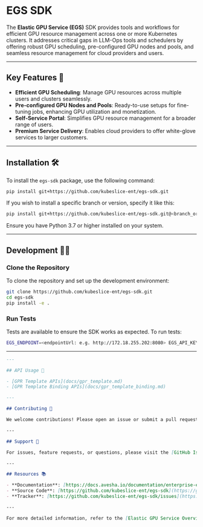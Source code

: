
# EGS SDK

The **Elastic GPU Service (EGS)** SDK provides tools and workflows for efficient GPU resource management across one or more Kubernetes clusters. It addresses critical gaps in LLM-Ops tools and schedulers by offering robust GPU scheduling, pre-configured GPU nodes and pools, and seamless resource management for cloud providers and users.

---

## Key Features 🚀

- **Efficient GPU Scheduling**: Manage GPU resources across multiple users and clusters seamlessly.
- **Pre-configured GPU Nodes and Pools**: Ready-to-use setups for fine-tuning jobs, enhancing GPU utilization and monetization.
- **Self-Service Portal**: Simplifies GPU resource management for a broader range of users.
- **Premium Service Delivery**: Enables cloud providers to offer white-glove services to larger customers.

---

## Installation 🛠️

To install the `egs-sdk` package, use the following command:

```bash
pip install git+https://github.com/kubeslice-ent/egs-sdk.git
```

If you wish to install a specific branch or version, specify it like this:

```bash
pip install git+https://github.com/kubeslice-ent/egs-sdk.git@<branch_or_tag_name>
```

Ensure you have Python 3.7 or higher installed on your system.

---

## Development 🧑‍💻

### Clone the Repository

To clone the repository and set up the development environment:

```bash
git clone https://github.com/kubeslice-ent/egs-sdk.git
cd egs-sdk
pip install -e .
```

### Run Tests

Tests are available to ensure the SDK works as expected. To run tests:

```bash
EGS_ENDPOINT=<endpointUrl: e.g. http://172.18.255.202:8080> EGS_API_KEY=<api-key> pytest -vv
```

---
```markdown
---

## API Usage 📘

- [GPR Template APIs](docs/gpr_template.md)
- [GPR Template Binding APIs](docs/gpr_template_binding.md)

---

## Contributing 🤝

We welcome contributions! Please open an issue or submit a pull request with your changes. Ensure you follow the project's coding standards and test your changes before submitting.

---

## Support 💬

For issues, feature requests, or questions, please visit the [GitHub Issues](https://github.com/kubeslice-ent/egs-sdk/issues) page.

---

## Resources 📚

- **Documentation**: [https://docs.avesha.io/documentation/enterprise-egs/0.8.0/overview/](https://docs.avesha.io/documentation/enterprise-egs/0.8.0/overview/)
- **Source Code**: [https://github.com/kubeslice-ent/egs-sdk](https://github.com/kubeslice-ent/egs-sdk)
- **Tracker**: [https://github.com/kubeslice-ent/egs-sdk/issues](https://github.com/kubeslice-ent/egs-sdk/issues)

---

For more detailed information, refer to the [Elastic GPU Service Overview](https://docs.avesha.io/documentation/enterprise-egs/0.8.0/overview/)

